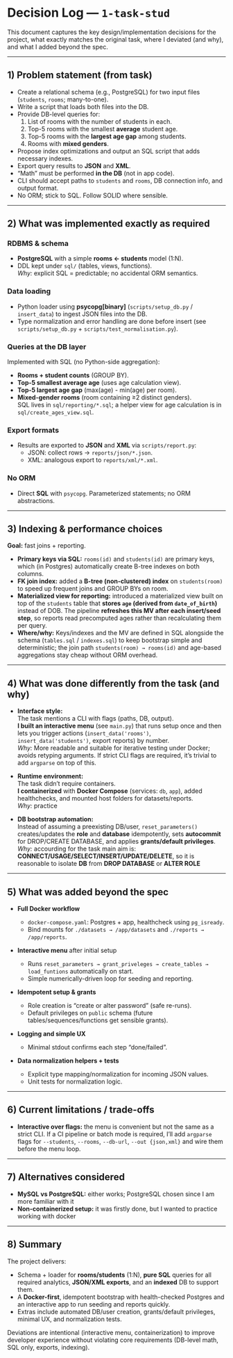 # Decision Log — `1-task-stud`

This document captures the key design/implementation decisions for the project, what exactly matches the original task, where I deviated (and why), and what I added beyond the spec.

---

## 1) Problem statement (from task)

- Create a relational schema (e.g., PostgreSQL) for two input files (`students`, `rooms`; many-to-one).
- Write a script that loads both files into the DB.
- Provide DB-level queries for:
  1. List of rooms with the number of students in each.
  2. Top-5 rooms with the smallest **average** student age.
  3. Top-5 rooms with the **largest age gap** among students.
  4. Rooms with **mixed genders**.
- Propose index optimizations and output an SQL script that adds necessary indexes.
- Export query results to **JSON** and **XML**.
- “Math” must be performed **in the DB** (not in app code).
- CLI should accept paths to `students` and `rooms`, DB connection info, and output format.
- No ORM; stick to SQL. Follow SOLID where sensible.

---

## 2) What was implemented **exactly as required**

### RDBMS & schema
- **PostgreSQL** with a simple **rooms ← students** model (1:N).
- DDL kept under `sql/` (tables, views, functions).  
  *Why:* explicit SQL = predictable; no accidental ORM semantics.

### Data loading
- Python loader using **psycopg[binary]** (`scripts/setup_db.py` / `insert_data`) to ingest JSON files into the DB.
- Type normalization and error handling are done before insert (see `scripts/setup_db.py` + `scripts/test_normalisation.py`).

### Queries at the **DB layer**
Implemented with SQL (no Python-side aggregation):
- **Rooms + student counts** (GROUP BY).
- **Top-5 smallest average age** (uses age calculation view).
- **Top-5 largest age gap** (max(age) - min(age) per room).
- **Mixed-gender rooms** (room containing ≥2 distinct genders).  
SQL lives in `sql/reporting/*.sql`; a helper view for age calculation is in `sql/create_ages_view.sql`.

### Export formats
- Results are exported to **JSON** and **XML** via `scripts/report.py`:
  - JSON: collect rows → `reports/json/*.json`.
  - XML: analogous export to `reports/xml/*.xml`.

### No ORM
- Direct **SQL** with `psycopg`. Parameterized statements; no ORM abstractions.

---

## 3) Indexing & performance choices

**Goal:** fast joins + reporting.

* **Primary keys via SQL:** `rooms(id)` and `students(id)` are primary keys, which (in Postgres) automatically create B-tree indexes on both columns.
* **FK join index:** added a **B-tree (non-clustered) index** on `students(room)` to speed up frequent joins and GROUP BYs on room.
* **Materialized view for reporting:** introduced a materialized view built on top of the `students` table that **stores `age` (derived from `date_of_birth`)** instead of DOB. The pipeline **refreshes this MV after each insert/seed step**, so reports read precomputed ages rather than recalculating them per query.
* **Where/why:** Keys/indexes and the MV are defined in SQL alongside the schema (`tables.sql` / `indexes.sql`) to keep bootstrap simple and deterministic; the join path `students(room) → rooms(id)` and age-based aggregations stay cheap without ORM overhead.

---

## 4) What was done **differently** from the task (and why)

- **Interface style:**  
  The task mentions a CLI with flags (paths, DB, output).  
  **I built an interactive menu** (see `main.py`) that runs setup once and then lets you trigger actions (`insert_data('rooms')`, `insert_data('students')`, export reports) by number.  
  *Why:* More readable and suitable for iterative testing under Docker; avoids retyping arguments. If strict CLI flags are required, it’s trivial to add `argparse` on top of this.

- **Runtime environment:**  
  The task didn’t require containers.  
  **I containerized** with **Docker Compose** (services: `db`, `app`), added healthchecks, and mounted host folders for datasets/reports.  
  *Why:* practice

- **DB bootstrap automation:**  
  Instead of assuming a preexisting DB/user, `reset_parameters()` creates/updates the **role** and **database** idempotently, sets **autocommit** for DROP/CREATE DATABASE, and applies **grants/default privileges**.  
  *Why:* accourding for the task main aim is: **CONNECT/USAGE/SELECT/INSERT/UPDATE/DELETE**, so it is reasonable to isolate **DB** from **DROP DATABASE** or **ALTER ROLE**

---

## 5) What was added **beyond** the spec

- **Full Docker workflow**  
  - `docker-compose.yaml`: Postgres + app, healthcheck using `pg_isready`.  
  - Bind mounts for `./datasets → /app/datasets` and `./reports → /app/reports`.

- **Interactive menu** after initial setup  
  - Runs `reset_parameters → grant_priveleges → create_tables → load_funtions` automatically on start.
  - Simple numerically-driven loop for seeding and reporting.

- **Idempotent setup & grants**  
  - Role creation is “create or alter password” (safe re-runs).  
  - Default privileges on `public` schema (future tables/sequences/functions get sensible grants).

- **Logging and simple UX**  
  - Minimal stdout confirms each step “done/failed”.  

- **Data normalization helpers + tests**  
  - Explicit type mapping/normalization for incoming JSON values.  
  - Unit tests for normalization logic.

---

## 6) Current limitations / trade-offs

- **Interactive over flags:** the menu is convenient but not the same as a strict CLI. If a CI pipeline or batch mode is required, I’ll add `argparse` flags for `--students`, `--rooms`, `--db-url`, `--out {json,xml}` and wire them before the menu loop.

---

## 7) Alternatives considered

- **MySQL vs PostgreSQL:** either works; PostgreSQL chosen since I am more familiar with it
- **Non-containerized setup:** it was firstly done, but I wanted to practice working with docker

---

## 8) Summary

The project delivers:
- Schema + loader for **rooms/students** (1:N), **pure SQL** queries for all required analytics, **JSON/XML exports**, and an **indexed** DB to support them.
- A **Docker-first**, idempotent bootstrap with health-checked Postgres and an interactive app to run seeding and reports quickly.
- Extras include automated DB/user creation, grants/default privileges, minimal UX, and normalization tests.

Deviations are intentional (interactive menu, containerization) to improve developer experience without violating core requirements (DB-level math, SQL only, exports, indexing).
